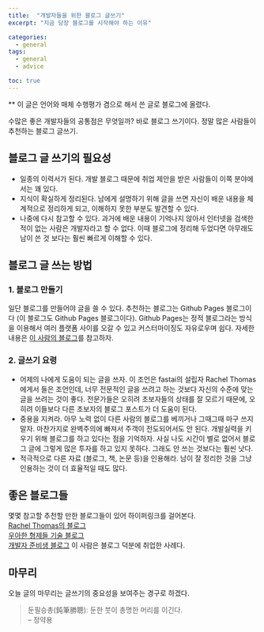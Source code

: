 ```yaml
---
title:  "개발자들을 위한 블로그 글쓰기"
excerpt: "지금 당장 블로그를 시작해야 하는 이유"

categories:
  - general
tags:
  - general
  - advice

toc: true
---
```


** 이 글은 언어와 매체 수행평가 겸으로 해서 쓴 글로 블로그에 올렸다.

수많은 좋은 개발자들의 공통점은 무엇일까? 바로 블로그 쓰기이다. 정말 많은 사람들이 추천하는 블로그 글쓰기.

## 블로그 글 쓰기의 필요성
-	일종의 이력서가 된다. 개발 블로그 때문에 취업 제안을 받은 사람들이 이쪽 분야에서는 꽤 있다.
-	지식이 확실하게 정리된다. 남에게 설명하기 위해 글을 쓰면 자신이 배운 내용을 체계적으로 정리하게 되고, 이해하지 못한 부분도 발견할 수 있다.
-	나중에 다시 참고할 수 있다. 과거에 배운 내용이 기억나지 않아서 인터넷을 검색한 적이 없는 사람은 개발자라고 할 수 없다. 이때 블로그에 정리해 두었다면 아무래도 남이 쓴 것 보다는 훨씬 빠르게 이해할 수 있다.

## 블로그 글 쓰는 방법
### 1. 블로그 만들기
일단 블로그를 만들어야 글을 쓸 수 있다. 추천하는 블로그는 Github Pages 블로그이다 (이 블로그도 Github Pages 블로그이다). Github Pages는 정적 블로그라는 방식을 이용해서 여러 플랫폼 사이를 오갈 수 있고 커스터마이징도 자유로우며 쉽다. 자세한 내용은 [이 사람의 블로그](https://devinlife.com/howto/)를 참고하자.

### 2. 글쓰기 요령
- 어제의 나에게 도움이 되는 글을 쓰자. 이 조언은 fastai의 설립자 Rachel Thomas에게서 들은 조언인데, 너무 전문적인 글을 쓰려고 하는 것보다 자신의 수준에 맞는 글을 쓰려는 것이 좋다. 전문가들은 오히려 초보자들의 상태를 잘 모르기 때문에, 오히려 이들보다 다른 초보자의 블로그 포스트가 더 도움이 된다.
- 중용을 지켜라. 아무 노력 없이 다른 사람의 블로그를 베끼거나 그때그때 마구 쓰지 말자. 마찬가지로 완벽주의에 빠져서 주객이 전도되어서도 안 된다. 개발실력을 키우기 위해 블로그를 하고 있다는 점을 기억하자. 사실 나도 시간이 별로 없어서 블로그 글에 그렇게 많은 투자를 하고 있지 못하다. 그래도 안 쓰는 것보다는 훨씬 낫다.
- 적극적으로 다른 자료 (블로그, 책, 논문 등)을 인용해라. 남이 잘 정리한 것을 그냥 인용하는 것이 더 효율적일 때도 많다.

## 좋은 블로그들
몇몇 참고할 추천할 만한 블로그들이 있어 하이퍼링크를 걸어본다.    
[Rachel Thomas의 블로그](https://medium.com/@racheltho)      
[우아한 형제들 기술 블로그](https://woowabros.github.io/)    
[개발자 준비생 블로그](https://wayhome25.github.io/til/2017/08/14/TIL-for-6-months/) 이 사람은 블로그 덕분에 취업한 사례다.

## 마무리
오늘 글의 마무리는 글쓰기의 중요성을 보여주는 경구로 하겠다.

> 둔필승총(鈍筆勝聰): 둔한 붓이 총명한 머리를 이긴다.   
> – 정약용